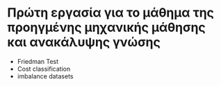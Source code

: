 # Πρώτη εργασία για το μάθημα της προηγμένης μηχανικής μάθησης και ανακάλυψης γνώσης

- Friedman Test
- Cost classification
- imbalance datasets
